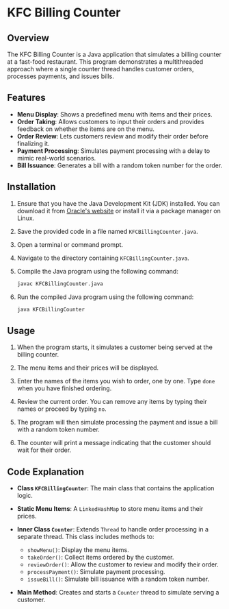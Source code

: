 # KFC Billing Counter

## Overview

The KFC Billing Counter is a Java application that simulates a billing counter at a fast-food restaurant. This program demonstrates a multithreaded approach where a single counter thread handles customer orders, processes payments, and issues bills.

## Features

- **Menu Display**: Shows a predefined menu with items and their prices.
- **Order Taking**: Allows customers to input their orders and provides feedback on whether the items are on the menu.
- **Order Review**: Lets customers review and modify their order before finalizing it.
- **Payment Processing**: Simulates payment processing with a delay to mimic real-world scenarios.
- **Bill Issuance**: Generates a bill with a random token number for the order.

## Installation

1. Ensure that you have the Java Development Kit (JDK) installed. You can download it from [Oracle's website](https://www.oracle.com/java/technologies/javase-jdk11-downloads.html) or install it via a package manager on Linux.

2. Save the provided code in a file named `KFCBillingCounter.java`.

3. Open a terminal or command prompt.

4. Navigate to the directory containing `KFCBillingCounter.java`.

5. Compile the Java program using the following command:

    ```bash
    javac KFCBillingCounter.java
    ```

6. Run the compiled Java program using the following command:

    ```bash
    java KFCBillingCounter
    ```

## Usage

1. When the program starts, it simulates a customer being served at the billing counter.

2. The menu items and their prices will be displayed.

3. Enter the names of the items you wish to order, one by one. Type `done` when you have finished ordering.

4. Review the current order. You can remove any items by typing their names or proceed by typing `no`.

5. The program will then simulate processing the payment and issue a bill with a random token number.

6. The counter will print a message indicating that the customer should wait for their order.

## Code Explanation

- **Class `KFCBillingCounter`**: The main class that contains the application logic.
  
- **Static Menu Items**: A `LinkedHashMap` to store menu items and their prices.

- **Inner Class `Counter`**: Extends `Thread` to handle order processing in a separate thread. This class includes methods to:
  - `showMenu()`: Display the menu items.
  - `takeOrder()`: Collect items ordered by the customer.
  - `reviewOrder()`: Allow the customer to review and modify their order.
  - `processPayment()`: Simulate payment processing.
  - `issueBill()`: Simulate bill issuance with a random token number.

- **Main Method**: Creates and starts a `Counter` thread to simulate serving a customer.
